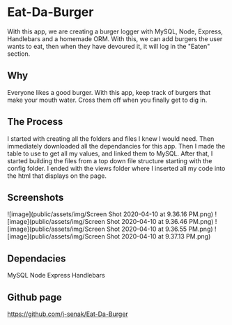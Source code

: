 # Eat-Da-Burger
With this app, we are creating a burger logger with MySQL, Node, Express, Handlebars and a homemade ORM. With this, we can add burgers the user wants to eat, then when they have devoured it, it will log in the "Eaten" section.

## Why
Everyone likes a good burger. With this app, keep track of burgers that make your mouth water. Cross them off when you finally get to dig in.

## The Process
I started with creating all the folders and files I knew I would need. Then immediately downloaded all the dependancies for this app. Then I made the table to use to get all my values, and linked them to MySQL. After that, I started building the files from a top down file structure starting with the config folder. I ended with the views folder where I inserted all my code into the html that displays on the page. 

## Screenshots
![image](public/assets/img/Screen Shot 2020-04-10 at 9.36.16 PM.png)
![image](public/assets/img/Screen Shot 2020-04-10 at 9.36.46 PM.png)
![image](public/assets/img/Screen Shot 2020-04-10 at 9.36.55 PM.png)
![image](public/assets/img/Screen Shot 2020-04-10 at 9.37.13 PM.png)

## Dependacies
MySQL
Node
Express
Handlebars

## Github page
https://github.com/j-senak/Eat-Da-Burger
